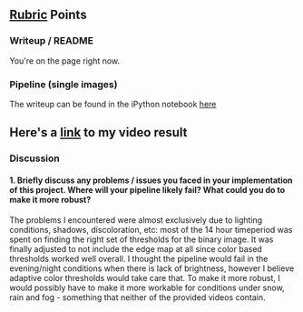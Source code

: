 ## [Rubric](https://review.udacity.com/#!/rubrics/571/view) Points

### Writeup / README

You're on the page right now. 

### Pipeline (single images)

The writeup can be found in the iPython notebook [here](./Walkthrough.ipynb)

Here's a [link](./project_video_output.mp4) to my video result
---

### Discussion

#### 1. Briefly discuss any problems / issues you faced in your implementation of this project.  Where will your pipeline likely fail?  What could you do to make it more robust?

The problems I encountered were almost exclusively due to lighting conditions, shadows, discoloration, etc: most of the 14 hour timeperiod was spent on finding the right set of thresholds for the binary image. It was finally adjusted to not include the edge map at all since color based thresholds worked well overall. I thought the pipeline would fail in the evening/night conditions when there is lack of brightness, however I believe adaptive color thresholds would take care that. To make it more robust, I would possibly have to make it more workable for conditions under snow, rain and fog - something that neither of the provided videos contain.  

